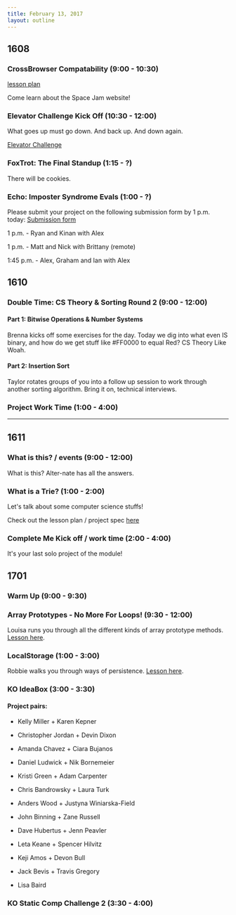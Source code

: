 ```yaml
---
title: February 13, 2017
layout: outline
---
```


## 1608

### CrossBrowser Compatability (9:00 - 10:30)

[lesson plan](http://frontend.turing.io/lessons/cross-browser-compat.html)

Come learn about the Space Jam website!

### Elevator Challenge Kick Off (10:30 - 12:00)
What goes up must go down. And back up. And down again.

[Elevator Challenge](https://github.com/turingschool-examples/elevator_challenge)

### FoxTrot: The Final Standup (1:15 - ?)

There will be cookies.


### Echo: Imposter Syndrome Evals (1:00 - ?)
Please submit your project on the following submission form by 1 p.m. today: [Submission form](https://github.com/turingschool/front-end-submissions-public/tree/master/1608/4-module/imposter_syndrome)

1 p.m. - Ryan and Kinan with Alex

1 p.m. - Matt and Nick with Brittany (remote)

1:45 p.m. - Alex, Graham and Ian with Alex

## 1610

### Double Time: CS Theory & Sorting Round 2 (9:00 - 12:00)

#### Part 1: Bitwise Operations & Number Systems

Brenna kicks off some exercises for the day. Today we dig into what even IS binary, and how do we get stuff like #FF0000 to equal Red? CS Theory Like Woah.

#### Part 2: Insertion Sort

Taylor rotates groups of you into a follow up session to work through another sorting algorithm. Bring it on, technical interviews.

### Project Work Time (1:00 - 4:00)

--------------------------------------------

## 1611

### What is this? / events (9:00 - 12:00)

What is this? Alter-nate has all the answers.

### What is a Trie? (1:00 - 2:00)

Let's talk about some computer science stuffs!

Check out the lesson plan / project spec [here](http://frontend.turing.io/projects/complete-me.html)

### Complete Me Kick off / work time (2:00 - 4:00)

It's your last solo project of the module!


## 1701

### Warm Up (9:00 - 9:30)

### Array Prototypes - No More For Loops! (9:30 - 12:00)

Louisa runs you through all the different kinds of array prototype methods. [Lesson here](http://frontend.turing.io/lessons/array-prototype-methods-intro).

### LocalStorage (1:00 - 3:00)

Robbie walks you through ways of persistence. [Lesson here](http://frontend.turing.io/lessons/json-and-localstorage.html).

### KO IdeaBox (3:00 - 3:30)

#### Project pairs:

* Kelly Miller + Karen Kepner

* Christopher Jordan + Devin Dixon

* Amanda Chavez + Ciara Bujanos

* Daniel Ludwick + Nik Bornemeier

* Kristi Green + Adam Carpenter

* Chris Bandrowsky + Laura Turk

* Anders Wood + Justyna Winiarska-Field

* John Binning + Zane Russell

* Dave Hubertus + Jenn Peavler

* Leta Keane + Spencer Hilvitz

* Keji Amos + Devon Bull

* Jack Bevis + Travis Gregory

* Lisa Baird

### KO Static Comp Challenge 2 (3:30 - 4:00)

